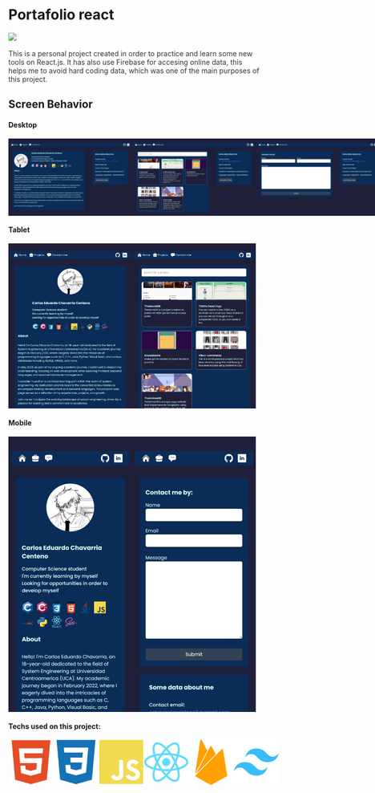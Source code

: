 
<div>
    <h1>Portafolio react</h1> 
    <p align="left">
        <img src="https://img.shields.io/badge/STATUS-DEVELOPING%20-green">
    </p>
    <p style="color:#353535">This is a personal project created in order to practice and learn some new tools on React.js. It has also use Firebase for accesing online data, this helps me to avoid hard coding data, which was one of the main purposes of this project.</p>
</div>

<div style="">
    <h2>Screen Behavior</h2>
    <h4>Desktop</h4>
    <div style="display:flex; flex-direction:row; width:100%;">
        <img style="width:49%;" src="https://github.com/EdCenten0/Imgs/blob/master/Portafolio-react/Desktop1.jpeg" alt="desktop"/>
        <img style="width:49%;" src="https://github.com/EdCenten0/Imgs/blob/master/Portafolio-react/Desktop2.jpeg" alt="desktop"/>
        <img style="width:49%;" src="https://github.com/EdCenten0/Imgs/blob/master/Portafolio-react/Dekstop3.jpeg" alt="desktop"/>
    </div>
    <h4>Tablet</h4>
    <div style="display:flex; flex-direction:row; width:100%;">
        <img style="width:49%;" src="https://github.com/EdCenten0/Imgs/blob/master/Portafolio-react/Tablet1.jpeg" alt="Tablet"/>
        <img style="width:49%;" src="https://github.com/EdCenten0/Imgs/blob/master/Portafolio-react/Tablet2.jpeg" alt="Tablet"/>
    </div>
    <h4>Mobile</h4>
    <div style="display:flex; flex-direction:row; width:100%;">
        <img style="width:49%;" src="https://github.com/EdCenten0/Imgs/blob/master/Portafolio-react/Mobile1.jpeg" alt="Mobile"/>
        <img style="width:49%;" src="https://github.com/EdCenten0/Imgs/blob/master/Portafolio-react/Mobile2.jpeg" alt="Mobile"/>
    </div>
</div>
<div>
  <h4>Techs used on this project:</h4>
    <div style="display:flex; flex-direction:row; width:100%;">
        <img src="https://github.com/devicons/devicon/blob/master/icons/html5/html5-plain.svg" alt="HTML5" width="90px"/>
        <img src="https://github.com/devicons/devicon/blob/master/icons/css3/css3-plain.svg" alt="CSS3" width="90px"/>
        <img src="https://github.com/devicons/devicon/blob/master/icons/javascript/javascript-plain.svg" alt="Javascript" width="90px"/>
        <img src="https://github.com/devicons/devicon/blob/master/icons/react/react-original.svg" alt="React.js" width="90px"/>
        <img src="https://github.com/devicons/devicon/blob/master/icons/firebase/firebase-plain.svg" alt="Firebase" width="90px"/>
        <img src="https://github.com/devicons/devicon/blob/master/icons/tailwindcss/tailwindcss-plain.svg" alt="TaildwindCSS" width="90px"/>
    </div>
</div>
